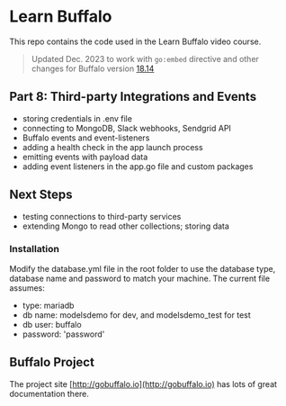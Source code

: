# Learn Buffalo

This repo contains the code used in the Learn Buffalo video course.

> Updated Dec. 2023 to work with `go:embed` directive and other changes for Buffalo version <a href="https://github.com/gobuffalo/cli/releases/tag/v0.18.14">18.14</a>

## Part 8: Third-party Integrations and Events

* storing credentials in .env file
* connecting to MongoDB, Slack webhooks, Sendgrid API
* Buffalo events and event-listeners
* adding a health check in the app launch process
* emitting events with payload data
* adding event listeners in the app.go file and custom packages

## Next Steps

* testing connections to third-party services
* extending Mongo to read other collections; storing data

### Installation

Modify the database.yml file in the root folder to use the database type, database name and password to match your machine.
The current file assumes:
* type: mariadb
* db name: modelsdemo for dev, and modelsdemo_test for test
* db user: buffalo
* password: 'password'

## Buffalo Project

The project site [http://gobuffalo.io](http://gobuffalo.io) has lots of great documentation there.
